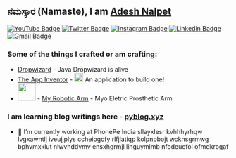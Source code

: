 ## ನಮಸ್ಕಾರ (Namaste), I am [Adesh Nalpet](http://pyblog.xyz/?ref=github)

[![YouTube Badge](https://img.shields.io/badge/-@Adesh%20Nalpet-c4302b?style=flat-square&labelColor=c4302b&logo=youtube&logoColor=white&link=https://www.youtube.com/channel/UCPwzBe0jCOpEpl8rCOHKLGQ)](https://www.youtube.com/channel/UCPwzBe0jCOpEpl8rCOHKLGQ) [![Twitter Badge](https://img.shields.io/badge/-@gooshi_addu-1ca0f1?style=flat-square&labelColor=1ca0f1&logo=twitter&logoColor=white&link=https://twitter.com/gooshi_addu)](https://twitter.com/gooshi_addu) [![Instagram Badge](https://img.shields.io/badge/-@hyper_motard_950-F44747?style=flat-square&labelColor=F44747&logo=instagram&logoColor=white&link=https://instagram.com/hyper_motard_950)](https://instagram.com/hyper_motard_950) [![Linkedin Badge](https://img.shields.io/badge/-adeshnalpet-blue?style=flat-square&logo=Linkedin&logoColor=white&link=https://www.linkedin.com/in/adesh-nalpet-a98392122/)](https://www.linkedin.com/in/adesh-nalpet-a98392122/)
[![Gmail Badge](https://img.shields.io/badge/-390.adesh@gmail.com-c14438?style=flat-square&logo=Gmail&logoColor=white&link=mailto:390.adesh@gmail.com)](mailto:390.adesh@gmail.com)


### Some of the things I crafted or am crafting:

- [Dropwizard](https://github.com/addu390?tab=repositories&q=dropwizard&type=&language=) - Java Dropwizard is alive
- [The App Inventor](https://github.com/addu390/app-inventor-frontend) - <img src="https://pyblog.xyz/wp-content/uploads/2020/09/icon.png" width="20"> An application to build one!  
- <img src="https://pyblog.xyz/wp-content/uploads/2020/09/Myro_Final.png" width="40"> - [ My Robotic Arm](https://myro.in/?ref=github) - Myo Eletric Prosthetic Arm  

### I am learning blog writings here - [pyblog.xyz](http://pyblog.xyz)

- 🔭 I’m currently working at PhonePe India
sllayxlesr kvhhhyrhqw lvgxawntlj iveujjplys
ccheiogcfy rlfjlatiqp kolpnpbojt wcknsgrmwg bphvmxklut nlwvhddvmv ensxhgrmjl linguymimb nfodeuefol ofmdkrogaf
